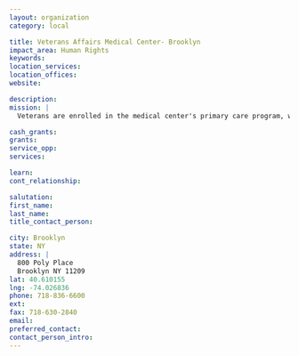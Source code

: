 ```yaml
---
layout: organization
category: local

title: Veterans Affairs Medical Center- Brooklyn
impact_area: Human Rights
keywords: 
location_services: 
location_offices: 
website: 

description: 
mission: |
  Veterans are enrolled in the medical center's primary care program, which establishes one healthcare provider (MD, PA, NP) and team, to coordinate the patient's care. Inpatient and outpatient services are available in medicine, surgery, psychiatry, dermatology, rehabilitation medicine, pathology, nephrology, laboratory medicine and radiology. A house staff rotation in ambulatory care medicine and primary care pharmacy makes the medical center a preferred site for training medical students. The medical center maintains a Comprehensive Cancer Care Center providing highly integrated oncologic, surgical and state-of-the-art radiotherapy services. A Women's Healthcare Center, with a mammography unit, exists offering comprehensive medical services to female veterans.

cash_grants: 
grants: 
service_opp: 
services: 

learn: 
cont_relationship: 

salutation: 
first_name: 
last_name: 
title_contact_person: 

city: Brooklyn
state: NY
address: |
  800 Poly Place    
  Brooklyn NY 11209
lat: 40.610155
lng: -74.026836
phone: 718-836-6600
ext: 
fax: 718-630-2840
email: 
preferred_contact: 
contact_person_intro: 
---
```

